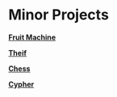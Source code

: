 # Minor Projects

[**Fruit Machine**](https://github.com/Hanif-Musaheb/CS_A_level/blob/main/content/Projects/Fruit%20Machine.md)

[**Theif**](https://github.com/Hanif-Musaheb/CS_A_level/blob/main/content/Projects/Theif.md)

[**Chess**](https://github.com/Hanif-Musaheb/CS_A_level/blob/main/content/Projects/Chess.md)

[**Cypher**]()































    
    

